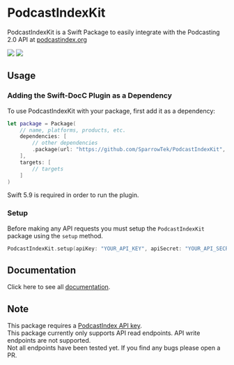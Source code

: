 # PodcastIndexKit

PodcastIndexKit is a Swift Package to easily integrate with the Podcasting 2.0 API at [podcastindex.org](https://podcastindex.org)  

[![](https://img.shields.io/endpoint?url=https%3A%2F%2Fswiftpackageindex.com%2Fapi%2Fpackages%2FSparrowTek%2FPodcastIndexKit%2Fbadge%3Ftype%3Dswift-versions)](https://swiftpackageindex.com/SparrowTek/PodcastIndexKit) [![](https://img.shields.io/endpoint?url=https%3A%2F%2Fswiftpackageindex.com%2Fapi%2Fpackages%2FSparrowTek%2FPodcastIndexKit%2Fbadge%3Ftype%3Dplatforms)](https://swiftpackageindex.com/SparrowTek/PodcastIndexKit)

## Usage

### Adding the Swift-DocC Plugin as a Dependency

To use PodcastIndexKit with your package, first add it as a dependency:

```swift
let package = Package(
	// name, platforms, products, etc.
	dependencies: [
		// other dependencies
		.package(url: "https://github.com/SparrowTek/PodcastIndexKit", from: "0.1.1"),
	],
	targets: [
		// targets
	]
)
```

Swift 5.9 is required in order to run the plugin.

### Setup

Before making any API requests you must setup the `PodcastIndexKit` package using the `setup` method.  

```swift
PodcastIndexKit.setup(apiKey: "YOUR_API_KEY", apiSecret: "YOUR_API_SECRET", userAgent: "YOUR_APP_USER_AGENT")
```

## Documentation

Click here to see all [documentation](https://swiftpackageindex.com/SparrowTek/PodcastIndexKit/0.2.1/documentation/podcastindexkit).

## Note

This package requires a [PodcastIndex API key](https://api.podcastindex.org).  
This package currently only supports API read endpoints. API write endpoints are not supported.  
Not all endpoints have been tested yet. If you find any bugs please open a PR.  

